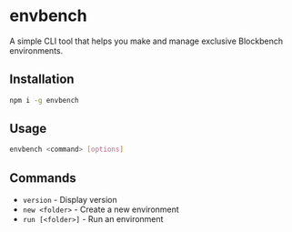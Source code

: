 # envbench

A simple CLI tool that helps you make and manage exclusive Blockbench environments.

## Installation

```bash
npm i -g envbench
```

## Usage

```bash
envbench <command> [options]
```

## Commands

-   `version` - Display version
-   `new <folder>` - Create a new environment
-   `run [<folder>]` - Run an environment
